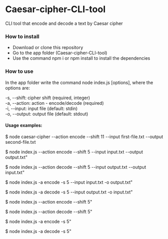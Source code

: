 # Caesar-cipher-CLI-tool
CLI tool that encode and decode a text by Caesar cipher

### How to install
- Download or clone this repository
- Go to the app folder (Caesar-cipher-CLI-tool)
- Use the command npm i or npm install to install the dependencies

### How to use
In the app folder write the command node index.js [options], where the options are:

-s, --shift: cipher shift (required, integer)<br>
-a, --action: action - encode/decode (required)<br>
-i, --input: input file (default: stdin)<br>
-o, --output: output file (default: stdout)<br>

#### Usage examples:
$ node caesar-cipher --action encode --shift 11 --input first-file.txt --output second-file.txt

$ node index.js --action encode --shift 5 --input input.txt --output output.txt"

$ node index.js --action decode --shift 5 --input output.txt --output input.txt"

$ node index.js -a encode -s 5 --input input.txt -o output.txt"

$ node index.js -a decode -s 5 --input output.txt -o input.txt"

$ node index.js --action encode --shift 5"

$ node index.js --action decode --shift 5"

$ node index.js -a encode -s 5"

$ node index.js -a decode -s 5"
